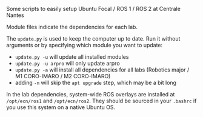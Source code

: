Some scripts to easily setup Ubuntu Focal / ROS 1 / ROS 2 at Centrale Nantes

Module files indicate the dependencies for each lab.

The `update.py` is used to keep the computer up to date. Run it without arguments or by specifying which module you want to update:
  - `update.py -u` will update all installed modules
  - `update.py -u arpro` will only update arpro
  - `update.py -a` will install all dependencies for all labs (Robotics major / M1 CORO-IMARO / M2 CORO-IMARO)
  - adding `-n` will skip the `apt upgrade` step, which may be a bit long

In the lab dependencies, system-wide ROS overlays are installed at `/opt/ecn/ros1` and `/opt/ecn/ros2`. They should be sourced in your `.bashrc` if you use this system on a native Ubuntu OS.
